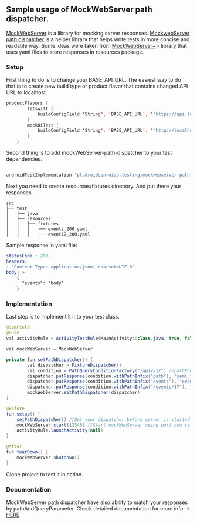 ## Sample usage of MockWebServer path dispatcher.

[MockWebServer](https://github.com/square/okhttp/tree/master/mockwebserver) is a library for mocking server responses. [MockwebServer path dispatcher](https://github.com/DroidsOnRoids/mockwebserver-path-dispatcher) is a helper library that helps write tests in more concise and readable way. Some ideas were taken from [MockWebServer+](https://github.com/orhanobut/mockwebserverplus) - library that uses yaml files to store responses in resources package.


### Setup
First thing to do is to change your BASE_API_URL. The easiest way to do that is to create new build type or product flavor that contains changed API URL to localhost.

```java
productFlavors {
        letswift {
            buildConfigField 'String', 'BASE_API_URL', '"https://api.letswift.pl/api/v1/"'
        }
        mockUiTest {
            buildConfigField 'String', 'BASE_API_URL', '"http://localhost:12345"'
        }
    }
```

Second thing is to add mockWebServer-path-dispatcher to your test dependencies.

```java

androidTestImplementation "pl.droidsonroids.testing:mockwebserver-path-dispatcher:1.0.1"
```

Next you need to create resources/fixtures directory. And put there your responses.

```
src
├── test
│   ├── java
│   ├── resources
│   │   ├── fixtures
│   │   │   ├── events_200.yaml
│   │   │   ├── event17_200.yaml
```

Sample response in yaml file:

```yaml
statusCode : 200
headers:
- 'Content-Type: application/json; charset=UTF-8'
body: >
    {
      "events": "body"
    }
```

### Implementation
Last step is to implement it into your test class.

```java
@JvmField
@Rule
val activityRule = ActivityTestRule(MainActivity::class.java, true, false) //launchActivity should be set to false because you want to execute your mockWebServer code before activity start

val mockWebServer = MockWebServer

private fun setPathDispatcher() {
        val dispatcher = FixtureDispatcher()
        val condition = PathQueryConditionFactory("/api/v1/") //pathPrefix is optional you can put empty string here if your paths does not have common part
        dispatcher.putResponse(condition.withPathInfix("path"), "yaml_file_response") //URL with whole path will look like this http://localhost:12345/api/v1/path
        dispatcher.putResponse(condition.withPathInfix("events"), "events_200")
        dispatcher.putResponse(condition.withPathInfix("/events/17"), "event17_200")
        mockWebServer.setPathDispatcher(dispatcher)
}

@Before
fun setup() {
    setPathDispatcher() //Set your dispatcher before server is started
    mockWebServer.start(12345) //Start mockWebServer using port you set in API URL
    activityRule.launchActivity(null)
}

@After
fun tearDown() {
    mockWebServer.shutdown()
}
```

Clone project to test it in action.

### Documentation
MockWebServer path dispatcher have also ability to match your responses by pathAndQueryParameter. Check detailed documentation for more info -> [HERE](https://github.com/DroidsOnRoids/mockwebserver-path-dispatcher)
